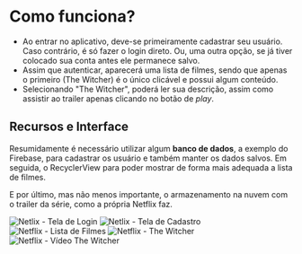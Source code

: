 # Como funciona?

- Ao entrar no aplicativo, deve-se primeiramente cadastrar seu usuário. Caso contrário, é só fazer o login direto. Ou, uma outra opção, se já tiver colocado sua conta antes ele permanece salvo.
- Assim que autenticar, aparecerá uma lista de filmes, sendo que apenas o primeiro (The Witcher) é o único clicável e possui algum conteúdo.
- Selecionando "The Witcher", poderá ler sua descrição, assim como assistir ao trailer apenas clicando no botão de *play*.

## Recursos e Interface

Resumidamente é necessário utilizar algum **banco de dados**, a exemplo do Firebase, para cadastrar os usuário e também manter os dados salvos. Em seguida, o RecyclerView para poder mostrar de forma mais adequada a lista de filmes.

E por último, mas não menos importante, o armazenamento na nuvem com o trailer da série, como a própria Netflix faz.

![Netlix - Tela de Login](https://user-images.githubusercontent.com/131506243/234161604-860f261d-d0f4-4238-99de-b80a24e6f96c.png)
![Netlix - Tela de Cadastro](https://user-images.githubusercontent.com/131506243/234161602-6e067fe6-ca28-4827-a41f-2f0f584a365a.png)
![Netflix - Lista de Filmes](https://user-images.githubusercontent.com/131506243/234161601-5a80b04a-1fc9-44f6-abc5-4fbdcde417d2.png)
![Netflix - The Witcher](https://user-images.githubusercontent.com/131506243/234161600-72eac7f4-248d-4621-a5a3-850f9c54ecad.png)
![Netflix - Vídeo The Witcher](https://user-images.githubusercontent.com/131506243/234163991-daf03df1-84f7-4e8a-8d45-93fdfb07ccb1.png)





